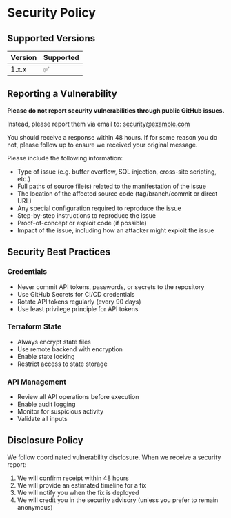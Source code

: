 # Security Policy

## Supported Versions

| Version | Supported          |
| ------- | ------------------ |
| 1.x.x   | :white_check_mark: |

## Reporting a Vulnerability

**Please do not report security vulnerabilities through public GitHub issues.**

Instead, please report them via email to: security@example.com

You should receive a response within 48 hours. If for some reason you do not, please follow up to ensure we received your original message.

Please include the following information:

- Type of issue (e.g. buffer overflow, SQL injection, cross-site scripting, etc.)
- Full paths of source file(s) related to the manifestation of the issue
- The location of the affected source code (tag/branch/commit or direct URL)
- Any special configuration required to reproduce the issue
- Step-by-step instructions to reproduce the issue
- Proof-of-concept or exploit code (if possible)
- Impact of the issue, including how an attacker might exploit the issue

## Security Best Practices

### Credentials
- Never commit API tokens, passwords, or secrets to the repository
- Use GitHub Secrets for CI/CD credentials
- Rotate API tokens regularly (every 90 days)
- Use least privilege principle for API tokens

### Terraform State
- Always encrypt state files
- Use remote backend with encryption
- Enable state locking
- Restrict access to state storage

### API Management
- Review all API operations before execution
- Enable audit logging
- Monitor for suspicious activity
- Validate all inputs

## Disclosure Policy

We follow coordinated vulnerability disclosure. When we receive a security report:

1. We will confirm receipt within 48 hours
2. We will provide an estimated timeline for a fix
3. We will notify you when the fix is deployed
4. We will credit you in the security advisory (unless you prefer to remain anonymous)
